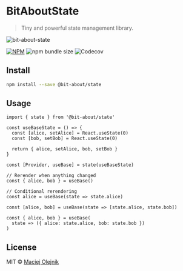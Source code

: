 # BitAboutState
> Tiny and powerful state management library.

![bit-about-state](https://user-images.githubusercontent.com/1496580/160495578-c4a54e53-7c5f-4bc3-9db3-a45c6ed45394.png)


[![NPM](https://img.shields.io/npm/v/@bit-about/state.svg)](https://www.npmjs.com/package/@bit-about/state) 
![npm bundle size](https://img.shields.io/bundlephobia/min/@bit-about/state?label=size)
![Codecov](https://img.shields.io/codecov/c/github/bit-about/state)

## Install

```bash
npm install --save @bit-about/state
```

## Usage

```tsx
import { state } from '@bit-about/state'

const useBaseState = () => {
  const [alice, setAlice] = React.useState(0)
  const [bob, setBob] = React.useState(0)

  return { alice, setAlice, bob, setBob }
}

const [Provider, useBase] = state(useBaseState)
```

```tsx
// Rerender when anything changed
const { alice, bob } = useBase()
```

```tsx
// Conditional rerendering
const alice = useBase(state => state.alice)

const [alice, bob] = useBase(state => [state.alice, state.bob])

const { alice, bob } = useBase( 
  state => ({ alice: state.alice, bob: state.bob }) 
)
```

## License

MIT © [Maciej Olejnik](https://github.com/Gareneye)
